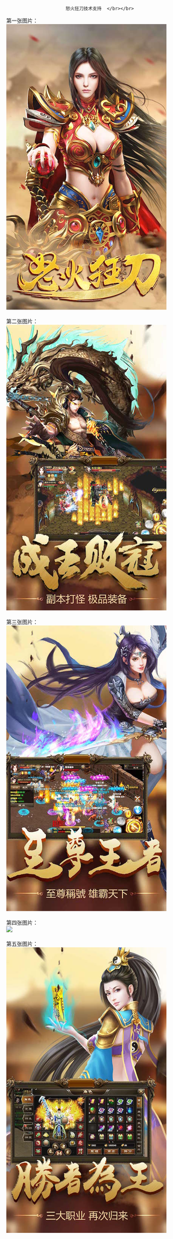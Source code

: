                           怒火狂刀技术支持  </br></br>
第一张图片：</br>
![](https://github.com/chenzhan82842/chenzhan/blob/nhkd/1.jpg?raw=true)</br></br>
第二张图片：</br>
![](https://github.com/chenzhan82842/chenzhan/blob/nhkd/2.jpg?raw=true)</br></br>
第三张图片：</br>
![](https://github.com/chenzhan82842/chenzhan/blob/nhkd/3.jpg?raw=true)</br></br>
第四张图片：</br>
![](hhttps://github.com/chenzhan82842/chenzhan/blob/nhkd/4.jpg?raw=true)</br></br>
第五张图片：</br>
![](https://github.com/chenzhan82842/chenzhan/blob/nhkd/5.jpg?raw=true)</br></br>
